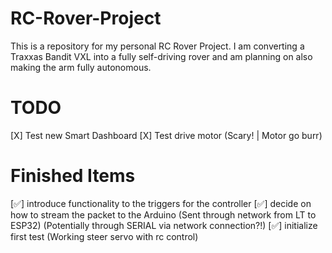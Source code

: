 # RC-Rover-Project
This is a repository for my personal RC Rover Project. I am converting a Traxxas Bandit VXL 
into a fully self-driving rover and am planning on also making the arm fully autonomous.


# TODO
[X] Test new Smart Dashboard
[X] Test drive motor (Scary! | Motor go burr)

# Finished Items
[✅] introduce functionality to the triggers for the controller
[✅] decide on how to stream the packet to the Arduino (Sent through network from LT to ESP32)
    (Potentially through SERIAL via network connection?!)
[✅] initialize first test (Working steer servo with rc control)